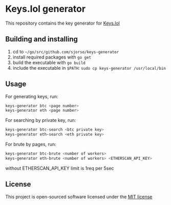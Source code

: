 # Keys.lol generator
This repository contains the key generator for [Keys.lol](https://keys.lol)

## Building and installing
1. cd to `~/go/src/github.com/sjorso/keys-generator`
2. install required packages with `go get`
3. build the executable with `go build`
4. include the executable in `$PATH`: `sudo cp keys-generator /usr/local/bin`

## Usage
For generating keys, run:

```bash
keys-generator btc <page number>
keys-generator eth <page number>
```

For searching by private key, run:
```bash
keys-generator btc-search <btc private key>
keys-generator eth-search <eth private key>
```

For brute by pages, run:
```bash
keys-generator btc-brute <number of workers> 
keys-generator eth-brute <number of workers> <ETHERSCAN_API_KEY>
```
without ETHERSCAN_API_KEY limit is 1req per 5sec

## License

This project is open-sourced software licensed under the [MIT license](http://opensource.org/licenses/MIT)
